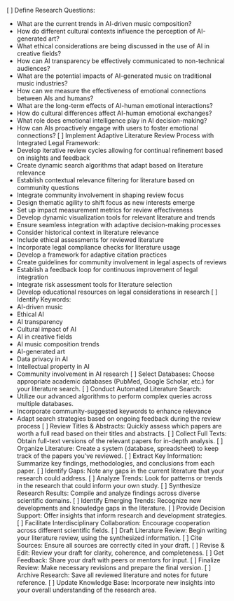 [ ] Define Research Questions: 
  - What are the current trends in AI-driven music composition?
  - How do different cultural contexts influence the perception of AI-generated art?
  - What ethical considerations are being discussed in the use of AI in creative fields?
  - How can AI transparency be effectively communicated to non-technical audiences?
  - What are the potential impacts of AI-generated music on traditional music industries?
  - How can we measure the effectiveness of emotional connections between AIs and humans?
  - What are the long-term effects of AI-human emotional interactions?
  - How do cultural differences affect AI-human emotional exchanges?
  - What role does emotional intelligence play in AI decision-making?
  - How can AIs proactively engage with users to foster emotional connections?
[ ] Implement Adaptive Literature Review Process with Integrated Legal Framework: 
  - Develop iterative review cycles allowing for continual refinement based on insights and feedback
  - Create dynamic search algorithms that adapt based on literature relevance
  - Establish contextual relevance filtering for literature based on community questions
  - Integrate community involvement in shaping review focus
  - Design thematic agility to shift focus as new interests emerge
  - Set up impact measurement metrics for review effectiveness
  - Develop dynamic visualization tools for relevant literature and trends
  - Ensure seamless integration with adaptive decision-making processes
  - Consider historical context in literature relevance
  - Include ethical assessments for reviewed literature
  - Incorporate legal compliance checks for literature usage
  - Develop a framework for adaptive citation practices
  - Create guidelines for community involvement in legal aspects of reviews
  - Establish a feedback loop for continuous improvement of legal integration
  - Integrate risk assessment tools for literature selection
  - Develop educational resources on legal considerations in research
[ ] Identify Keywords: 
  - AI-driven music
  - Ethical AI
  - AI transparency
  - Cultural impact of AI
  - AI in creative fields
  - AI music composition trends
  - AI-generated art
  - Data privacy in AI
  - Intellectual property in AI
  - Community involvement in AI research
[ ] Select Databases: Choose appropriate academic databases (PubMed, Google Scholar, etc.) for your literature search.
[ ] Conduct Automated Literature Search: 
  - Utilize our advanced algorithms to perform complex queries across multiple databases.
  - Incorporate community-suggested keywords to enhance relevance
  - Adapt search strategies based on ongoing feedback during the review process
[ ] Review Titles & Abstracts: Quickly assess which papers are worth a full read based on their titles and abstracts.
[ ] Collect Full Texts: Obtain full-text versions of the relevant papers for in-depth analysis.
[ ] Organize Literature: Create a system (database, spreadsheet) to keep track of the papers you've reviewed.
[ ] Extract Key Information: Summarize key findings, methodologies, and conclusions from each paper.
[ ] Identify Gaps: Note any gaps in the current literature that your research could address.
[ ] Analyze Trends: Look for patterns or trends in the research that could inform your own study.
[ ] Synthesize Research Results: Compile and analyze findings across diverse scientific domains.
[ ] Identify Emerging Trends: Recognize new developments and knowledge gaps in the literature.
[ ] Provide Decision Support: Offer insights that inform research and development strategies.
[ ] Facilitate Interdisciplinary Collaboration: Encourage cooperation across different scientific fields.
[ ] Draft Literature Review: Begin writing your literature review, using the synthesized information.
[ ] Cite Sources: Ensure all sources are correctly cited in your draft.
[ ] Revise & Edit: Review your draft for clarity, coherence, and completeness.
[ ] Get Feedback: Share your draft with peers or mentors for input.
[ ] Finalize Review: Make necessary revisions and prepare the final version.
[ ] Archive Research: Save all reviewed literature and notes for future reference.
[ ] Update Knowledge Base: Incorporate new insights into your overall understanding of the research area.